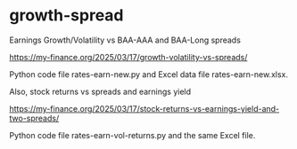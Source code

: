 # growth-spread
Earnings Growth/Volatility vs BAA-AAA and BAA-Long spreads

https://my-finance.org/2025/03/17/growth-volatility-vs-spreads/

Python code file rates-earn-new.py and Excel data file rates-earn-new.xlsx.

Also, stock returns vs spreads and earnings yield 

https://my-finance.org/2025/03/17/stock-returns-vs-earnings-yield-and-two-spreads/

Python code file rates-earn-vol-returns.py and the same Excel file. 
